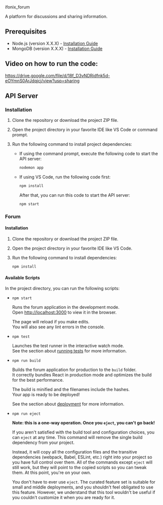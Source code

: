 ifonix_forum

A platform for discussions and sharing information.

## Prerequisites

- Node.js (version X.X.X) - [Installation Guide](https://nodejs.org)
- MongoDB (version X.X.X) - [Installation Guide](https://docs.mongodb.com/manual/installation/)

## Video on how to run the code:

https://drive.google.com/file/d/18f_D3vNDRidfnk5d-eOYmnS0ArJdqjcj/view?usp=sharing

## API Server

### Installation

1. Clone the repository or download the project ZIP file.
2. Open the project directory in your favorite IDE like VS Code or command prompt.
3. Run the following command to install project dependencies:

   - If using the command prompt, execute the following code to start the API server:
     ```bash
     nodemon app
     ```

   - If using VS Code, run the following code first:
     ```bash
     npm install
     ```
     After that, you can run this code to start the API server:
     ```bash
     npm start
     ```

### Forum

#### Installation

1. Clone the repository or download the project ZIP file.
2. Open the project directory in your favorite IDE like VS Code.
3. Run the following command to install dependencies:

   ```bash
   npm install
   ```

#### Available Scripts

In the project directory, you can run the following scripts:

- `npm start`

  Runs the forum application in the development mode.\
  Open [http://localhost:3000](http://localhost:3000) to view it in the browser.

  The page will reload if you make edits.\
  You will also see any lint errors in the console.

- `npm test`

  Launches the test runner in the interactive watch mode.\
  See the section about [running tests](https://facebook.github.io/create-react-app/docs/running-tests) for more information.

- `npm run build`

  Builds the forum application for production to the `build` folder.\
  It correctly bundles React in production mode and optimizes the build for the best performance.

  The build is minified and the filenames include the hashes.\
  Your app is ready to be deployed!

  See the section about [deployment](https://facebook.github.io/create-react-app/docs/deployment) for more information.

- `npm run eject`

  **Note: this is a one-way operation. Once you `eject`, you can't go back!**

  If you aren't satisfied with the build tool and configuration choices, you can `eject` at any time. This command will remove the single build dependency from your project.

  Instead, it will copy all the configuration files and the transitive dependencies (webpack, Babel, ESLint, etc.) right into your project so you have full control over them. All of the commands except `eject` will still work, but they will point to the copied scripts so you can tweak them. At this point, you're on your own.

  You don't have to ever use `eject`. The curated feature set is suitable for small and middle deployments, and you shouldn't feel obligated to use this feature. However, we understand that this tool wouldn't be useful if you couldn't customize it when you are ready for it.

